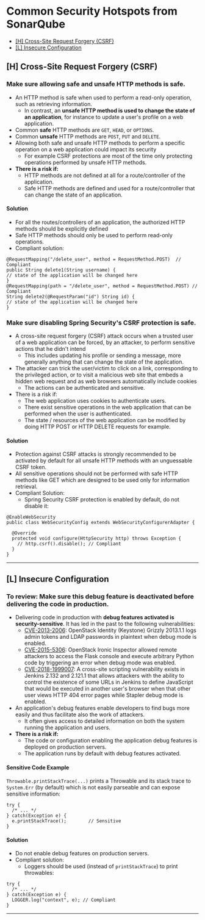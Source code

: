 # Common Security Hotspots from SonarQube
- [[H] Cross-Site Request Forgery (CSRF)]()
- [[L] Insecure Configuration]()
## [H] Cross-Site Request Forgery (CSRF)
### Make sure allowing safe and unsafe HTTP methods is safe.
- An HTTP method is safe when used to perform a read-only operation, such as retrieving information. 
  - In contrast, an **unsafe HTTP method is used to change the state of an application**, for instance to update a user's profile on a web application.
- Common **safe** HTTP methods are `GET`, `HEAD`, or `OPTIONS`.
- Common **unsafe** HTTP methods are `POST`, `PUT` and `DELETE`.
- Allowing both safe and unsafe HTTP methods to perform a specific operation on a web application could impact its security
  - For example CSRF protections are most of the time only protecting operations performed by unsafe HTTP methods.
- **There is a risk if:**
  - HTTP methods are not defined at all for a route/controller of the application.
  - Safe HTTP methods are defined and used for a route/controller that can change the state of an application.
#### Solution 
- For all the routes/controllers of an application, the authorized HTTP methods should be explicitly defined
- Safe HTTP methods should only be used to perform read-only operations.
- Compliant solution:
```
@RequestMapping("/delete_user", method = RequestMethod.POST)  // Compliant
public String delete1(String username) {
// state of the application will be changed here
}
@RequestMapping(path = "/delete_user", method = RequestMethod.POST) // Compliant
String delete2(@RequestParam("id") String id) {
// state of the application will be changed here
}
```
### Make sure disabling Spring Security's CSRF protection is safe.
- A cross-site request forgery (CSRF) attack occurs when a trusted user of a web application can be forced, by an attacker, to perform sensitive actions that he didn't intend
  - This includes updating his profile or sending a message, more generally anything that can change the state of the application.
- The attacker can trick the user/victim to click on a link, corresponding to the privileged action, or to visit a malicious web site that embeds a hidden web request and as web browsers automatically include cookies
  - The actions can be authenticated and sensitive.
- There is a risk if:
  - The web application uses cookies to authenticate users.
  - There exist sensitive operations in the web application that can be performed when the user is authenticated.
  - The state / resources of the web application can be modified by doing HTTP POST or HTTP DELETE requests for example.
#### Solution
- Protection against CSRF attacks is strongly recommended to be activated by default for all unsafe HTTP methods with an unguessable CSRF token.
- All sensitive operations should not be performed with safe HTTP methods like GET which are designed to be used only for information retrieval.
- Compliant Solution:
  - Spring Security CSRF protection is enabled by default, do not disable it:
```
@EnableWebSecurity
public class WebSecurityConfig extends WebSecurityConfigurerAdapter {

  @Override
  protected void configure(HttpSecurity http) throws Exception {
    // http.csrf().disable(); // Compliant
  }
}
```
***

## [L] Insecure Configuration
### To review: Make sure this debug feature is deactivated before delivering the code in production.
- Delivering code in production with **debug features activated is security-sensitive**. It has led in the past to the following vulnerabilities:
  - [CVE-2013-2006](https://cve.mitre.org/cgi-bin/cvename.cgi?name=CVE-2013-2006): OpenStack Identity (Keystone) Grizzly 2013.1.1 logs admin tokens and LDAP passwords in plaintext when debug mode is enabled.
  - [CVE-2015-5306](https://cve.mitre.org/cgi-bin/cvename.cgi?name=CVE-2015-5306): OpenStack Ironic Inspector allowed remote attackers to access the Flask console and execute arbitrary Python code by triggering an error when debug mode was enabled.
  - [CVE-2018-1999007](https://cve.mitre.org/cgi-bin/cvename.cgi?name=CVE-2018-1999007): A cross-site scripting vulnerability exists in Jenkins 2.132 and 2.121.1 that allows attackers with the ability to control the existence of some URLs in Jenkins to define JavaScript that would be executed in another user's browser when that other user views HTTP 404 error pages while Stapler debug mode is enabled.
- An application's debug features enable developers to find bugs more easily and thus facilitate also the work of attackers. 
  - It often gives access to detailed information on both the system running the application and users.
- **There is a risk if:** 
  - The code or configuration enabling the application debug features is deployed on production servers.
  - The application runs by default with debug features activated. 
#### Sensitive Code Example
`Throwable.printStackTrace(...)` prints a Throwable and its stack trace to `System.Err` (by default) which is not easily parseable and can expose sensitive information:
```
try {
  /* ... */
} catch(Exception e) {
  e.printStackTrace();        // Sensitive
}
```
#### Solution 
- Do not enable debug features on production servers.
- Compliant solution:
  - Loggers should be used (instead of `printStackTrace`) to print throwables:
```
try {
  /* ... */
} catch(Exception e) {
  LOGGER.log("context", e); // Compliant
}
```
***
